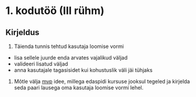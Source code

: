 # 1. kodutöö (III rühm)

## Kirjeldus

1. Täienda tunnis tehtud kasutaja loomise vormi
  * lisa sellele juurde enda arvates vajalikud väljad
  * valideeri lisatud väljad
  * anna kasutajale tagasisidet kui kohustuslik väli jäi tühjaks
1. Mõtle välja [mvp](https://en.wikipedia.org/wiki/Minimum_viable_product) idee, millega edaspidi kursuse jooksul tegeled ja kirjelda seda paari lausega oma kasutaja loomise vormi lehel.

